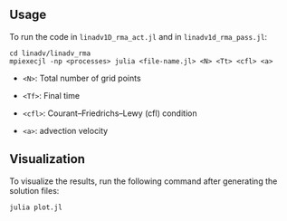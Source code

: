 ## Usage
To run the code in `linadv1D_rma_act.jl` and in `linadv1d_rma_pass.jl`:
```
cd linadv/linadv_rma
mpiexecjl -np <processes> julia <file-name.jl> <N> <Tt> <cfl> <a>
```
- `<N>`: Total number of grid points

- `<Tf>`: Final time

- `<cfl>`: Courant–Friedrichs–Lewy (cfl) condition

- `<a>`: advection velocity

## Visualization
To visualize the results, run the following command after generating the solution files:

```julia
julia plot.jl
```

